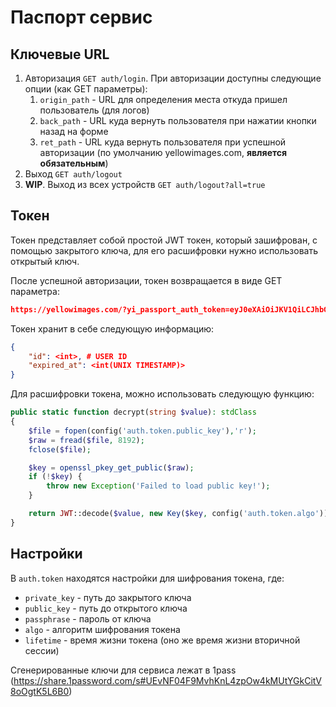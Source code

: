 # Паспорт сервис

## Ключевые URL

1. Авторизация `GET auth/login`. При авторизации доступны следующие опции (как GET параметры):
   1. `origin_path` - URL для определения места откуда пришел пользователь (для логов)
   2. `back_path` - URL куда вернуть пользователя при нажатии кнопки назад на форме
   3. `ret_path` - URL куда вернуть пользователя при успешной авторизации (по умолчанию yellowimages.com, **является обязательным**)
2. Выход `GET auth/logout`
3. **WIP**. Выход из всех устройств `GET auth/logout?all=true`

## Токен
Токен представляет собой простой JWT токен, который зашифрован, 
с помощью закрытого ключа, для его расшифровки нужно использовать открытый ключ.

После успешной авторизации, токен возвращается в виде GET параметра:
```json
https://yellowimages.com/?yi_passport_auth_token=eyJ0eXAiOiJKV1QiLCJhbGciOiJSUzI1NiJ9.eyJpZCI6MjAwMDI3LCJleHBpcmVkX2F0IjoxNjU1ODEwNzIyfQ.mH953hrmB3Ochv-ctd1qPKntIUkeKFgjbLwdQv9q5rdPzfl9cvC2UaqazFvV-XdaAIUF0hpbTuSJcR7M8PVucpo7NdhYa5A4NKVChisYcKnsdgUOeZ5MLYLS8IYDtOvGAxviHMFa-IeoX0mn4rsS-GC_anl7C0bx2dmXsq06L32XTuoByt5djyPqlVHFh8eM71TRqFnH3kYqAfu0Q3zuAwsDCrnz6RTXFL2r27RS7Xz_jQ_DZiDYZCPKBJqlWdA1eviS7Ib1SyFAzWxfq2RUoKUqWn9sYSccfc9D8iETYBWifsaFHUtDIJABkkGRw5rdlNZr_8kKfqFNBnQg8bVfjA
```

Токен хранит в себе следующую информацию:
```json
{
    "id": <int>, # USER ID
    "expired_at": <int(UNIX TIMESTAMP)>
}
```

Для расшифровки токена, можно использовать следующую функцию:
```php
public static function decrypt(string $value): stdClass
{
    $file = fopen(config('auth.token.public_key'),'r');
    $raw = fread($file, 8192);
    fclose($file);

    $key = openssl_pkey_get_public($raw);
    if (!$key) {
        throw new Exception('Failed to load public key!');
    }

    return JWT::decode($value, new Key($key, config('auth.token.algo')));
}
```

## Настройки
В `auth.token` находятся настройки для шифрования токена, где:

* `private_key` - путь до закрытого ключа
* `public_key` - путь до открытого ключа
* `passphrase` - пароль от ключа
* `algo` - алгоритм шифрования токена
* `lifetime` - время жизни токена (оно же время жизни вторичной сессии)

Сгенерированные ключи для сервиса лежат в 1pass (https://share.1password.com/s#UEvNF04F9MvhKnL4zpOw4kMUtYGkCitV8oOgtK5L6B0)
